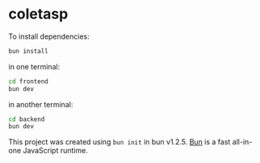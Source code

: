 # coletasp

To install dependencies:

```bash
bun install
```
in one terminal:
```bash
cd frontend
bun dev
```
in another terminal:
```bash
cd backend
bun dev
```

This project was created using `bun init` in bun v1.2.5. [Bun](https://bun.sh) is a fast all-in-one JavaScript runtime.

